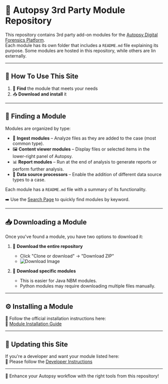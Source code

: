 # 🧰 Autopsy 3rd Party Module Repository

This repository contains 3rd party add-on modules for the [Autopsy Digital Forensics Platform](http://www.autopsy.com).  
Each module has its own folder that includes a `README.md` file explaining its purpose. Some modules are hosted in this repository, while others are lin externally.

---

## 📖 How To Use This Site

1. 🔎 **Find** the module that meets your needs  
2. 📥 **Download and install** it

---

## 📂 Finding a Module

Modules are organized by type:

- 🧪 **Ingest modules** – Analyze files as they are added to the case (most common type).  
- 🖼️ **Content viewer modules** – Display files or selected items in the lower-right panel of Autopsy.  
- 📊 **Report modules** – Run at the end of analysis to generate reports or perform further analysis.  
- 📁 **Data source processors** – Enable the addition of different data source types to a case.

Each module has a `README.md` file with a summary of its functionality.

➡️ Use the [Search Page](https://sleuthkit.github.io/autopsy_addon_modules/) to quickly find modules by keyword.

---

## 📥 Downloading a Module

Once you've found a module, you have two options to download it:

1. 💾 **Download the entire repository**  
   - Click "Clone or download" → "Download ZIP"  
   - ![Download Image](images/download.png)

2. 📁 **Download specific modules**  
   - This is easier for Java NBM modules.  
   - Python modules may require downloading multiple files manually.

---

## ⚙️ Installing a Module

📌 Follow the official installation instructions here:  
🔗 [Module Installation Guide](http://sleuthkit.org/autopsy/docs/user-docs/latest/module_install_page.html)

---

## 🚀 Updating this Site

If you're a developer and want your module listed here:  
🔧 Please follow the [Developer Instructions](DocsForDevelopers/DeveloperInstructions.md)

---

🧩 Enhance your Autopsy workflow with the right tools from this repository!
